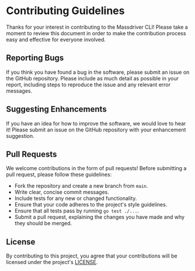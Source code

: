 # Contributing Guidelines

Thanks for your interest in contributing to the Massdriver CLI! Please take a moment to review this document in order to make the contribution process easy and effective for everyone involved.

## Reporting Bugs

If you think you have found a bug in the software, please submit an issue on the GitHub repository. Please include as much detail as possible in your report, including steps to reproduce the issue and any relevant error messages.

## Suggesting Enhancements

If you have an idea for how to improve the software, we would love to hear it! Please submit an issue on the GitHub repository with your enhancement suggestion.

## Pull Requests

We welcome contributions in the form of pull requests! Before submitting a pull request, please follow these guidelines:

- Fork the repository and create a new branch from `main`.
- Write clear, concise commit messages.
- Include tests for any new or changed functionality.
- Ensure that your code adheres to the project's style guidelines.
- Ensure that all tests pass by running `go test ./...`.
- Submit a pull request, explaining the changes you have made and why they should be merged.

<!--
## Code of Conduct

Please note that by contributing to this project, you are agreeing to abide by the [Code of Conduct](./CODE_OF_CONDUCT.md). Any violations of the Code of Conduct will not be tolerated and may result in being banned from contributing to the project.
-->

## License

By contributing to this project, you agree that your contributions will be licensed under the project's [LICENSE](./LICENSE).
